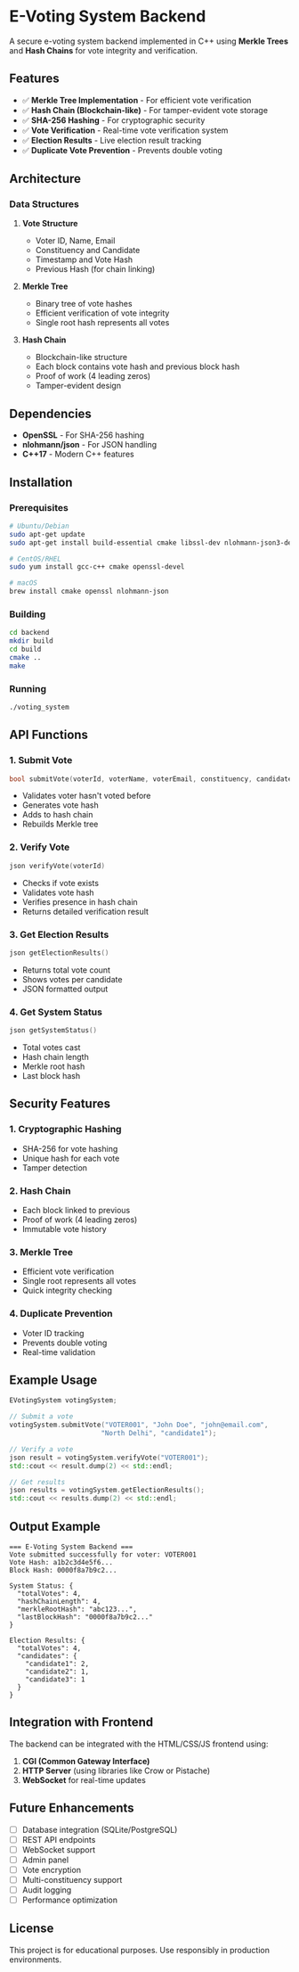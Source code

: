 # E-Voting System Backend

A secure e-voting system backend implemented in C++ using **Merkle Trees** and **Hash Chains** for vote integrity and verification.

## Features

- ✅ **Merkle Tree Implementation** - For efficient vote verification
- ✅ **Hash Chain (Blockchain-like)** - For tamper-evident vote storage
- ✅ **SHA-256 Hashing** - For cryptographic security
- ✅ **Vote Verification** - Real-time vote verification system
- ✅ **Election Results** - Live election result tracking
- ✅ **Duplicate Vote Prevention** - Prevents double voting

## Architecture

### Data Structures

1. **Vote Structure**
   - Voter ID, Name, Email
   - Constituency and Candidate
   - Timestamp and Vote Hash
   - Previous Hash (for chain linking)

2. **Merkle Tree**
   - Binary tree of vote hashes
   - Efficient verification of vote integrity
   - Single root hash represents all votes

3. **Hash Chain**
   - Blockchain-like structure
   - Each block contains vote hash and previous block hash
   - Proof of work (4 leading zeros)
   - Tamper-evident design

## Dependencies

- **OpenSSL** - For SHA-256 hashing
- **nlohmann/json** - For JSON handling
- **C++17** - Modern C++ features

## Installation

### Prerequisites

```bash
# Ubuntu/Debian
sudo apt-get update
sudo apt-get install build-essential cmake libssl-dev nlohmann-json3-dev

# CentOS/RHEL
sudo yum install gcc-c++ cmake openssl-devel

# macOS
brew install cmake openssl nlohmann-json
```

### Building

```bash
cd backend
mkdir build
cd build
cmake ..
make
```

### Running

```bash
./voting_system
```

## API Functions

### 1. Submit Vote
```cpp
bool submitVote(voterId, voterName, voterEmail, constituency, candidate)
```
- Validates voter hasn't voted before
- Generates vote hash
- Adds to hash chain
- Rebuilds Merkle tree

### 2. Verify Vote
```cpp
json verifyVote(voterId)
```
- Checks if vote exists
- Validates vote hash
- Verifies presence in hash chain
- Returns detailed verification result

### 3. Get Election Results
```cpp
json getElectionResults()
```
- Returns total vote count
- Shows votes per candidate
- JSON formatted output

### 4. Get System Status
```cpp
json getSystemStatus()
```
- Total votes cast
- Hash chain length
- Merkle root hash
- Last block hash

## Security Features

### 1. Cryptographic Hashing
- SHA-256 for vote hashing
- Unique hash for each vote
- Tamper detection

### 2. Hash Chain
- Each block linked to previous
- Proof of work (4 leading zeros)
- Immutable vote history

### 3. Merkle Tree
- Efficient vote verification
- Single root represents all votes
- Quick integrity checking

### 4. Duplicate Prevention
- Voter ID tracking
- Prevents double voting
- Real-time validation

## Example Usage

```cpp
EVotingSystem votingSystem;

// Submit a vote
votingSystem.submitVote("VOTER001", "John Doe", "john@email.com", 
                       "North Delhi", "candidate1");

// Verify a vote
json result = votingSystem.verifyVote("VOTER001");
std::cout << result.dump(2) << std::endl;

// Get results
json results = votingSystem.getElectionResults();
std::cout << results.dump(2) << std::endl;
```

## Output Example

```
=== E-Voting System Backend ===
Vote submitted successfully for voter: VOTER001
Vote Hash: a1b2c3d4e5f6...
Block Hash: 0000f8a7b9c2...

System Status: {
  "totalVotes": 4,
  "hashChainLength": 4,
  "merkleRootHash": "abc123...",
  "lastBlockHash": "0000f8a7b9c2..."
}

Election Results: {
  "totalVotes": 4,
  "candidates": {
    "candidate1": 2,
    "candidate2": 1,
    "candidate3": 1
  }
}
```

## Integration with Frontend

The backend can be integrated with the HTML/CSS/JS frontend using:

1. **CGI (Common Gateway Interface)**
2. **HTTP Server** (using libraries like Crow or Pistache)
3. **WebSocket** for real-time updates

## Future Enhancements

- [ ] Database integration (SQLite/PostgreSQL)
- [ ] REST API endpoints
- [ ] WebSocket support
- [ ] Admin panel
- [ ] Vote encryption
- [ ] Multi-constituency support
- [ ] Audit logging
- [ ] Performance optimization

## License

This project is for educational purposes. Use responsibly in production environments. 